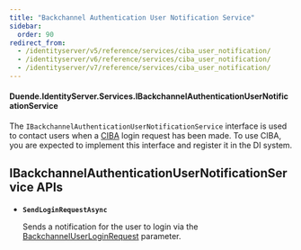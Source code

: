 ```yaml
---
title: "Backchannel Authentication User Notification Service"
sidebar:
  order: 90
redirect_from:
  - /identityserver/v5/reference/services/ciba_user_notification/
  - /identityserver/v6/reference/services/ciba_user_notification/
  - /identityserver/v7/reference/services/ciba_user_notification/
---
```


#### Duende.IdentityServer.Services.IBackchannelAuthenticationUserNotificationService

The `IBackchannelAuthenticationUserNotificationService` interface is used to contact users when
a [CIBA](/identityserver/v7/ui/ciba) login request has been made.
To use CIBA, you are expected to implement this interface and register it in the DI system.

## IBackchannelAuthenticationUserNotificationService APIs

* **`SendLoginRequestAsync`**

  Sends a notification for the user to login via
  the [BackchannelUserLoginRequest](/identityserver/v7/reference/models/ciba_login_request) parameter.

